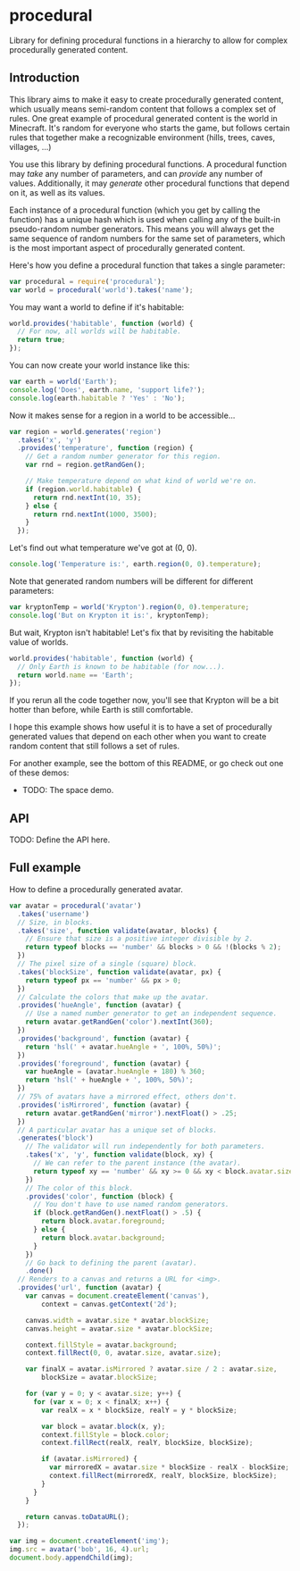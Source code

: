 procedural
==========

Library for defining procedural functions in a hierarchy to allow for complex
procedurally generated content.


Introduction
------------

This library aims to make it easy to create procedurally generated content,
which usually means semi-random content that follows a complex set of rules.
One great example of procedural generated content is the world in Minecraft.
It's random for everyone who starts the game, but follows certain rules that
together make a recognizable environment (hills, trees, caves, villages, ...)

You use this library by defining procedural functions. A procedural function
may *take* any number of parameters, and can *provide* any number of values.
Additionally, it may *generate* other procedural functions that depend on it,
as well as its values.

Each instance of a procedural function (which you get by calling the function)
has a unique hash which is used when calling any of the built-in pseudo-random
number generators. This means you will always get the same sequence of random
numbers for the same set of parameters, which is the most important aspect of
procedurally generated content.

Here's how you define a procedural function that takes a single parameter:

```javascript
var procedural = require('procedural');
var world = procedural('world').takes('name');
```

You may want a world to define if it's habitable:

```javascript
world.provides('habitable', function (world) {
  // For now, all worlds will be habitable.
  return true;
});
```

You can now create your world instance like this:

```javascript
var earth = world('Earth');
console.log('Does', earth.name, 'support life?');
console.log(earth.habitable ? 'Yes' : 'No');
```

Now it makes sense for a region in a world to be accessible...

```javascript
var region = world.generates('region')
  .takes('x', 'y')
  .provides('temperature', function (region) {
    // Get a random number generator for this region.
    var rnd = region.getRandGen();

    // Make temperature depend on what kind of world we're on.
    if (region.world.habitable) {
      return rnd.nextInt(10, 35);
    } else {
      return rnd.nextInt(1000, 3500);
    }
  });
```

Let's find out what temperature we've got at (0, 0).

```javascript
console.log('Temperature is:', earth.region(0, 0).temperature);
```

Note that generated random numbers will be different for different parameters:

```javascript
var kryptonTemp = world('Krypton').region(0, 0).temperature;
console.log('But on Krypton it is:', kryptonTemp);
```

But wait, Krypton isn't habitable! Let's fix that by revisiting the habitable
value of worlds.

```javascript
world.provides('habitable', function (world) {
  // Only Earth is known to be habitable (for now...).
  return world.name == 'Earth';
});
```

If you rerun all the code together now, you'll see that Krypton will be a bit
hotter than before, while Earth is still comfortable.

I hope this example shows how useful it is to have a set of procedurally
generated values that depend on each other when you want to create random
content that still follows a set of rules.

For another example, see the bottom of this README, or go check out one of
these demos:

* TODO: The space demo.


API
---

TODO: Define the API here.


Full example
------------

How to define a procedurally generated avatar.

```javascript
var avatar = procedural('avatar')
  .takes('username')
  // Size, in blocks.
  .takes('size', function validate(avatar, blocks) {
    // Ensure that size is a positive integer divisible by 2.
    return typeof blocks == 'number' && blocks > 0 && !(blocks % 2);
  })
  // The pixel size of a single (square) block.
  .takes('blockSize', function validate(avatar, px) {
    return typeof px == 'number' && px > 0;
  })
  // Calculate the colors that make up the avatar.
  .provides('hueAngle', function (avatar) {
    // Use a named number generator to get an independent sequence.
    return avatar.getRandGen('color').nextInt(360);
  })
  .provides('background', function (avatar) {
    return 'hsl(' + avatar.hueAngle + ', 100%, 50%)';
  })
  .provides('foreground', function (avatar) {
    var hueAngle = (avatar.hueAngle + 180) % 360;
    return 'hsl(' + hueAngle + ', 100%, 50%)';
  })
  // 75% of avatars have a mirrored effect, others don't.
  .provides('isMirrored', function (avatar) {
    return avatar.getRandGen('mirror').nextFloat() > .25;
  })
  // A particular avatar has a unique set of blocks.
  .generates('block')
    // The validator will run independently for both parameters.
    .takes('x', 'y', function validate(block, xy) {
      // We can refer to the parent instance (the avatar).
      return typeof xy == 'number' && xy >= 0 && xy < block.avatar.size;
    })
    // The color of this block.
    .provides('color', function (block) {
      // You don't have to use named random generators.
      if (block.getRandGen().nextFloat() > .5) {
        return block.avatar.foreground;
      } else {
        return block.avatar.background;
      }
    })
    // Go back to defining the parent (avatar).
    .done()
  // Renders to a canvas and returns a URL for <img>.
  .provides('url', function (avatar) {
    var canvas = document.createElement('canvas'),
        context = canvas.getContext('2d');

    canvas.width = avatar.size * avatar.blockSize;
    canvas.height = avatar.size * avatar.blockSize;

    context.fillStyle = avatar.background;
    context.fillRect(0, 0, avatar.size, avatar.size);

    var finalX = avatar.isMirrored ? avatar.size / 2 : avatar.size,
        blockSize = avatar.blockSize;

    for (var y = 0; y < avatar.size; y++) {
      for (var x = 0; x < finalX; x++) {
        var realX = x * blockSize, realY = y * blockSize;

        var block = avatar.block(x, y);
        context.fillStyle = block.color;
        context.fillRect(realX, realY, blockSize, blockSize);

        if (avatar.isMirrored) {
          var mirroredX = avatar.size * blockSize - realX - blockSize;
          context.fillRect(mirroredX, realY, blockSize, blockSize);
        }
      }
    }

    return canvas.toDataURL();
  });

var img = document.createElement('img');
img.src = avatar('bob', 16, 4).url;
document.body.appendChild(img);
```
